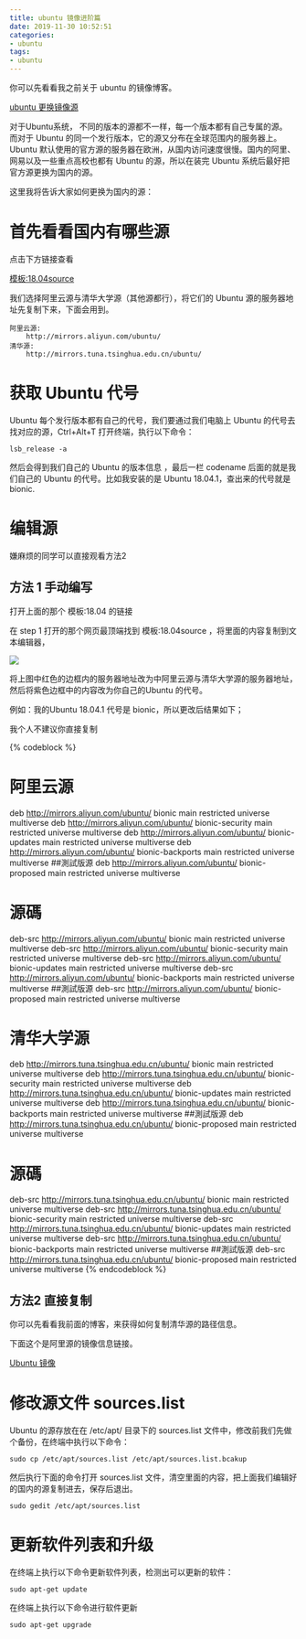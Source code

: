 ```yaml
---
title: ubuntu 镜像进阶篇
date: 2019-11-30 10:52:51
categories:
- ubuntu
tags:
- ubuntu
---
```

你可以先看看我之前关于 ubuntu 的镜像博客。

[ubuntu 更换镜像源](https://benpaodewoniu.github.io/2019/01/19/ubuntu1/)

<!--more-->

对于Ubuntu系统， 不同的版本的源都不一样，每一个版本都有自己专属的源。 而对于 Ubuntu 的同一个发行版本，它的源又分布在全球范围内的服务器上。Ubuntu 默认使用的官方源的服务器在欧洲，从国内访问速度很慢。国内的阿里、网易以及一些重点高校也都有 Ubuntu 的源，所以在装完 Ubuntu 系统后最好把官方源更换为国内的源。

这里我将告诉大家如何更换为国内的源：

# 首先看看国内有哪些源

点击下方链接查看

[模板:18.04source](https://wiki.ubuntu.org.cn/%E6%A8%A1%E6%9D%BF:18.04source)

我们选择阿里云源与清华大学源（其他源都行），将它们的 Ubuntu 源的服务器地址先复制下来，下面会用到。

	阿里云源: 
		http://mirrors.aliyun.com/ubuntu/
	清华源: 
		http://mirrors.tuna.tsinghua.edu.cn/ubuntu/

# 获取 Ubuntu 代号

Ubuntu 每个发行版本都有自己的代号，我们要通过我们电脑上 Ubuntu 的代号去找对应的源，Ctrl+Alt+T 打开终端，执行以下命令：

	lsb_release -a

然后会得到我们自己的 Ubuntu 的版本信息 ，最后一栏 codename 后面的就是我们自己的 Ubuntu 的代号。比如我安装的是 Ubuntu 18.04.1，查出来的代号就是 bionic.

# 编辑源

嫌麻烦的同学可以直接观看方法2

## 方法 1 手动编写

打开上面的那个 模板:18.04 的链接

在 step 1 打开的那个网页最顶端找到 模板:18.04source ，将里面的内容复制到文本编辑器，

![](/images/ubuntu/2_0.png)


将上图中红色的边框内的服务器地址改为中阿里云源与清华大学源的服务器地址，然后将紫色边框中的内容改为你自己的Ubuntu 的代号。

例如：我的Ubuntu 18.04.1 代号是 bionic，所以更改后结果如下；

我个人不建议你直接复制

{% codeblock %}
# 阿里云源
deb http://mirrors.aliyun.com/ubuntu/ bionic main restricted universe multiverse
deb http://mirrors.aliyun.com/ubuntu/ bionic-security main restricted universe multiverse
deb http://mirrors.aliyun.com/ubuntu/ bionic-updates main restricted universe multiverse
deb http://mirrors.aliyun.com/ubuntu/ bionic-backports main restricted universe multiverse
##測試版源
deb http://mirrors.aliyun.com/ubuntu/ bionic-proposed main restricted universe multiverse
# 源碼
deb-src http://mirrors.aliyun.com/ubuntu/ bionic main restricted universe multiverse
deb-src http://mirrors.aliyun.com/ubuntu/ bionic-security main restricted universe multiverse
deb-src http://mirrors.aliyun.com/ubuntu/ bionic-updates main restricted universe multiverse
deb-src http://mirrors.aliyun.com/ubuntu/ bionic-backports main restricted universe multiverse
##測試版源
deb-src http://mirrors.aliyun.com/ubuntu/ bionic-proposed main restricted universe multiverse


# 清华大学源
deb http://mirrors.tuna.tsinghua.edu.cn/ubuntu/ bionic main restricted universe multiverse
deb http://mirrors.tuna.tsinghua.edu.cn/ubuntu/ bionic-security main restricted universe multiverse
deb http://mirrors.tuna.tsinghua.edu.cn/ubuntu/ bionic-updates main restricted universe multiverse
deb http://mirrors.tuna.tsinghua.edu.cn/ubuntu/ bionic-backports main restricted universe multiverse
##測試版源
deb http://mirrors.tuna.tsinghua.edu.cn/ubuntu/ bionic-proposed main restricted universe multiverse
# 源碼
deb-src http://mirrors.tuna.tsinghua.edu.cn/ubuntu/ bionic main restricted universe multiverse
deb-src http://mirrors.tuna.tsinghua.edu.cn/ubuntu/ bionic-security main restricted universe multiverse
deb-src http://mirrors.tuna.tsinghua.edu.cn/ubuntu/ bionic-updates main restricted universe multiverse
deb-src http://mirrors.tuna.tsinghua.edu.cn/ubuntu/ bionic-backports main restricted universe multiverse
##測試版源
deb-src http://mirrors.tuna.tsinghua.edu.cn/ubuntu/ bionic-proposed main restricted universe multiverse
{% endcodeblock %}

## 方法2 直接复制

你可以先看看我前面的博客，来获得如何复制清华源的路径信息。

下面这个是阿里源的镜像信息链接。

[Ubuntu 镜像](https://developer.aliyun.com/mirror/ubuntu?spm=a2c6h.13651102.0.0.53322f705KX5sL)

# 修改源文件 sources.list

Ubuntu 的源存放在在 /etc/apt/ 目录下的 sources.list 文件中，修改前我们先做个备份，在终端中执行以下命令：

	sudo cp /etc/apt/sources.list /etc/apt/sources.list.bcakup

然后执行下面的命令打开 sources.list 文件，清空里面的内容，把上面我们编辑好的国内的源复制进去，保存后退出。

	sudo gedit /etc/apt/sources.list

# 更新软件列表和升级

在终端上执行以下命令更新软件列表，检测出可以更新的软件：

	sudo apt-get update

在终端上执行以下命令进行软件更新

	sudo apt-get upgrade